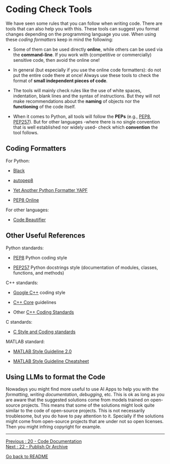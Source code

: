 # Coding Check Tools

We have seen some rules that you can follow when writing code. There are tools that can also help you with this. These tools can suggest you format changes depending on the programming language you use. When using these *coding formatters* keep in mind the following:

- Some of them can be used directly **online**, while others can be used via the **command-line**. If you work with (competitive or commercially) sensitive code, then avoid the online one!

- In general (but especially if you use the online code formatters): do not put the entire code there at once! Always use these tools to check the format of **small independent pieces of code**.   

- The tools will mainly check rules like the use of white spaces, indentation, blank lines and the syntax of instructions. But they will not make recommendations about the **naming** of objects nor the **functioning** of the code itself.

- When it comes to Python, all tools will follow the **PEPs** (e.g., [PEP8](https://www.python.org/dev/peps/pep-0008/), [PEP257](https://www.python.org/dev/peps/pep-0257/)). But for other languages -where there is no single convention that is well established nor widely used- check which **convention** the tool follows.  


## Coding Formatters

For Python:

- [Black](https://pypi.org/project/black/)

- [autopep8](https://pypi.org/project/autopep8/)

- [Yet Another Python Formatter YAPF](https://github.com/google/yapf)

- [PEP8 Online](http://pep8online.com/)


For other languages:

- [Code Beautifier](https://codebeautify.org)


## Other Useful References

Python standards:

- [PEP8](https://www.python.org/dev/peps/pep-0008/) Python coding style

- [PEP257](https://www.python.org/dev/peps/pep-0257/) Python docstrings style (documentation of modules, classes, functions, and methods)


C++ standards:

- [Google C++](https://google.github.io/styleguide/cppguide.html) coding style

- [C++ Core](https://github.com/isocpp/CppCoreGuidelines/blob/master/CppCoreGuidelines.md) guidelines

- Other [C++ Coding Standards](https://isocpp.org/wiki/faq/coding-standards)


C standards: 

- [C Style and Coding standards](https://www.doc.ic.ac.uk/lab/cplus/cstyle.html)


MATLAB standard:

- [MATLAB Style Guideline 2.0](https://nl.mathworks.com/matlabcentral/fileexchange/46056-matlab-style-guidelines-2-0)  

- [MATLAB Style Guideline Cheatsheet](https://nl.mathworks.com/matlabcentral/fileexchange/45047-matlab-style-guidelines-cheat-sheet)  


## Using LLMs to format the Code

Nowadays you might find more useful to use AI Apps to help you with the *formatting*, *writing documentation*, *debugging*, etc. This is ok as long as you are aware that the suggested solutions come from models trained on open-source projects. This means that some of the solutions might look quite similar to the code of open-source projects. This is not necessarily troublesome, but you do have to pay attention to it. Specially if the solutions might come from open-source projects that are under not so open licenses. Then you might infring copyright for example.  

________________________

[Previous : 20 - Code Documentation](https://github.com/HeatherAn/recommended-coding-practices/blob/main/20-Code-Documentation.md)  
[Next : 22 - Publish Or Archive](https://github.com/HeatherAn/recommended-coding-practices/blob/main/22-Publish-Or-Archive.md)  

[Go back to README](https://github.com/HeatherAn/recommended-coding-practices#readme)